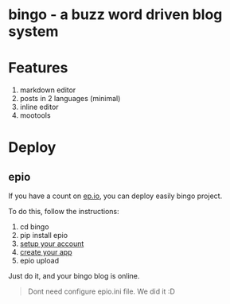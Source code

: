 bingo - a buzz word driven blog system
======================================

# Features
1. markdown editor
2. posts in 2 languages (minimal)
3. inline editor
4. mootools

# Deploy

epio
----

If you have a count on [ep.io](http://ep.io/), you can deploy easily bingo project.

To do this, follow the instructions:
1. cd bingo
2. pip install epio
3. [setup your account](https://www.ep.io/docs/quickstart/#creating-an-account)
4. [create your app](https://www.ep.io/docs/quickstart/django/#creating-your-app)
5. epio upload

Just do it, and your bingo blog is online.
> Dont need configure epio.ini file. We did it :D
